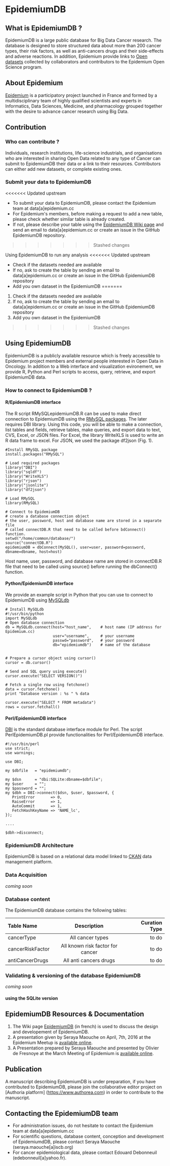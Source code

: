 # EpidemiumDB

## What is EpidemiumDB ?
EpidemiumDB is a large public database for Big Data Cancer research. The database is designed to store structured data about more than 200 cancer types, their risk factors, as well as anti-cancers drugs and their side-effects and adverse reactions.
In addition, Epidemium provide links to [Open datasets](http://data.epidemium.cc/dataset) collected by collaborators and contributors to the Epidemium Open Science program. 

## About Epidemium
[Epidemium](http://epidemium.cc) is a participatory project launched in France and formed by a multidisciplinary team of highly qualified scientists and experts in Informatics, Data Sciences, Medicine, and pharmacology grouped together with the desire to advance cancer research using Big Data.

## Contribution 
### Who can contribute ? 
Individuals, research institutions, life-science industrials, and  organisations who are interested in sharing Open Data related to any type of Cancer can submit to EpidemiumDB their data or a link to their resources. Contributors can either add new datasets, or complete existing ones.

### Submit your data to EpidemiumDB 
<<<<<<< Updated upstream
* To submit your data to EpidemiumDB, please contact the Epidemium team at data[a]epidemium.cc 
* For Epidemium's members, before making a request to add a new table, please check whether similar table is already created.
* If not, please describe your table using the [EpidemiumDB Wiki page](http://wiki.epidemium.cc/wiki/EpidemiumDB) and send an email to    data[a]epidemium.cc or create an issue in the GitHub EpidemiumDB repository.
>>>>>>> Stashed changes

Using EpidemiumDB to run any analysis 
<<<<<<< Updated upstream
* Check if the datasets needed are available 
* If no, ask to create the table by sending an email to data[a]epidemium.cc or create an issue in the GitHub EpidemiumDB repository
* Add you own dataset in the EpidemiumDB 
=======
1. Check if the datasets needed are available 
2. If no, ask to create the table by sending an email to data[a]epidemium.cc or create an issue in the GitHub EpidemiumDB repository
3. Add you own dataset in the EpidemiumDB 
>>>>>>> Stashed changes


## Using EpidemiumDB
EpidemiumDB is a publicly available resource which is freely accessible to Epidemium project members and external people interested in Open Data in Oncology.
In addition to a Web interface and visualization evironement, we provide R, Python and Perl scripts to access, query, retrieve, and export EpidemiumDB data.

### How to connect to EpidemiumDB ?
#### R/EpidemiumDB interface
The R script RMySQLepidemiumDB.R can be used to make direct connection to EpidemiumDB using the [RMySQL packages](https://cran.r-project.org/web/packages/RMySQL/index.html). The later requires DBI library. Using this code, you will be able to make a connection, list tables and fields, retrieve tables, make queries, and export data to text, CVS, Excel, or JSON files. For Excel, the library WriteXLS is used to write an R data frame to excel. For JSON, we used the package df2json (Fig. 1). 

```
#Install RMySQL package 
install.packages("RMySQL")

# Load required packages
library("DBI")
library("sqldf")
library("WriteXLS")
library("rjson")
library("jsonlite")
library("df2json")

# Load RMySQL
library(RMySQL)

# Connect to EpidemiumDB
# create a database connection object
# the user, password, host and database name are stored in a separate file
# called connectDB.R that need to be called before bdConnect() function.
setwd("/home/common/database/")
source("connectDB.R")
epidemiumDB = dbConnect(MySQL(), user=user, password=password, dbname=dbname, host=host)
```
Host name, user, password, and database name are stored in connectDB.R file that need to be called using source() before running the dbConnect() function.

#### Python/EpidemiumDB interface
We provide an example script in Python that you can use to connect to EpidemiumDB using
[MySQLdb](http://mysql-python.sourceforge.net)

```
# Install MySQLdb
#!/usr/bin/python
import MySQLdb
# Open database connection
db = MySQLdb.connect(host="host_name",    # host name (IP address for Epidemium.cc)
                     user="username",     # your username
                     passwd="password",   # your password
                     db="epidemiumdb")    # name of the database


# Prepare a cursor object using cursor()
cursor = db.cursor()

# Send and SQL query using execute()
cursor.execute("SELECT VERSION()")

# Fetch a single row using fetchone()
data = cursor.fetchone()
print "Database version : %s " % data

cursor.execute("SELECT * FROM metadata")
rows = cursor.fetchall()
```
#### Perl/EpidemiumDB interface
[DBI](http://dbi.perl.org) is the standard database interface module for Perl.
The script PerlEpidemiumDB.pl provide functionalities for Perl/EpidemiumDB interface.

```
#!/usr/bin/perl
use strict;
use warnings;

use DBI;

my $dbfile   = "epidemiumdb";
 
my $dsn      = "dbi:SQLite:dbname=$dbfile";
my $user     = "";
my $password = "";
my $dbh = DBI->connect($dsn, $user, $password, {
   PrintError       => 0,
   RaiseError       => 1,
   AutoCommit       => 1,
   FetchHashKeyName => 'NAME_lc',
});

....

$dbh->disconnect;
```

### EpidemiumDB Architecture
EpidemiumDB is based on a relational data model linked to [CKAN](http://ckan.org) data management platform.


### Data Acquisition
*coming soon*

### Database content
The EpidemiumDB database contains the following tables:

| Table Name | Description | Curation Type |
| :---         |     :---:      |          ---: |
| cancerType   | All cancer types    | to do    |
| cancerRiskFactor    | All known risk factor for cancer       | to do      |
| antiCancerDrugs    | All anti cancers drugs       | to do      |

### Validating & versioning of the database EpidemiumDB
*coming soon*


#### using the SQLite version



## EpidemiumDB Resources & Documentation 
1. The Wiki page [EpidemiumDB](http://wiki.epidemium.cc/wiki/EpidemiumDB) (in french) is used to discuss the design and developement of EpidemiumDB.
2. A presentation given by Seraya Maouche on April, 7th, 2016 at the Epidemium Meetup is
[available online](http://wiki.epidemium.cc/wiki/Fichier:EpidemiumDB_7april2016.pdf).
3. A Presentation prepared by Seraya Maouche and presented by Olivier de Fresnoye at the March Meeting of Epidemium is [available online](http://wiki.epidemium.cc/wiki/Fichier:Presentation_EpidemiumDB_11032016.pdf).

## Publication
A manuscript describing EpidemiumDB is under preparation, if you have contributed to EpidemiumDB, please join the collaborative editor project on [Authoria platform] (https://www.authorea.com) in order to contribute to the manuscript.

## Contacting the EpidemiumDB team
* For administration issues, do not hesitate to contact the Epidemium team at data[a]epidemium.cc 
* For scientific questions, database content, conception and development of EpidemiumdDB, please contact Seraya Maouche (seraya.maouche[a]iscb.org)
* For cancer epidemiological data, please contact Edouard Debonneuil (edebonneuil[a]yahoo.fr).

